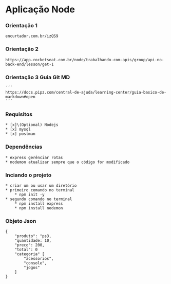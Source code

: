 # Aplicação Node
### Orientação 1
```
encurtador.com.br/izQS9
```
### Orientação 2
```
https://app.rocketseat.com.br/node/trabalhando-com-apis/group/api-no-back-end/lesson/get-1
```
### Orientação 3 Guia Git MD
    ´´´
    https://docs.pipz.com/central-de-ajuda/learning-center/guia-basico-de-markdown#open
    ´´´
### Requisitos
    * [x]\(Optional) Nodejs
    * [x] mysql
    * [x] postman

### Dependências
    * express gerênciar rotas
    * nodemon atualizar sempre que o código for modificado

### Inciando o projeto
    * criar um ou usar um diretório
    * primeiro comando no terminal
        * npm init -y
    * segundo comando no terminal
        * npm install express
        * npm install nodemon
### Objeto Json
~~~
{
    "produto": "ps3,
    "quantidade: 10,
    "preco": 200,
    "total": 0
    "categoria" [
        "acessorios",
        "console",
        "jogos"
    ]
}
~~~